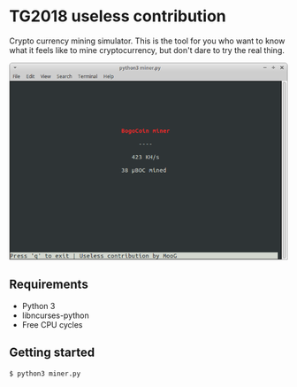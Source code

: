 # TG2018 useless contribution

Crypto currency mining simulator. This is the tool for you who want to know what it feels like
to mine cryptocurrency, but don't dare to try the real thing. 

![](screenshot.png "")

## Requirements
* Python 3
* libncurses-python
* Free CPU cycles

## Getting started
```
$ python3 miner.py
```
